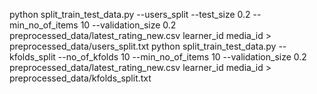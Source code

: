 python split_train_test_data.py --users_split --test_size 0.2 --min_no_of_items 10 --validation_size 0.2 preprocessed_data/latest_rating_new.csv learner_id media_id > preprocessed_data/users_split.txt
python split_train_test_data.py --kfolds_split --no_of_kfolds 10 --min_no_of_items 10 --validation_size 0.2 preprocessed_data/latest_rating_new.csv learner_id media_id > preprocessed_data/kfolds_split.txt
